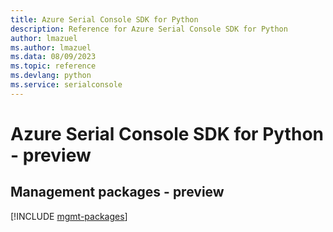 ```yaml
---
title: Azure Serial Console SDK for Python
description: Reference for Azure Serial Console SDK for Python
author: lmazuel
ms.author: lmazuel
ms.data: 08/09/2023
ms.topic: reference
ms.devlang: python
ms.service: serialconsole
---
```

# Azure Serial Console SDK for Python - preview

## Management packages - preview
[!INCLUDE [mgmt-packages](serial-console-mgmt-index.md)]